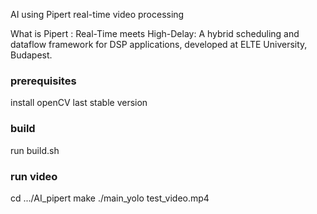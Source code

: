 AI using Pipert real-time video processing

What is Pipert : Real-Time meets High-Delay: A hybrid scheduling and dataflow framework for DSP applications, developed at ELTE University, Budapest.

### prerequisites

install openCV last stable version

### build

run build.sh

### run video

cd .../AI_pipert
make
./main_yolo test_video.mp4
